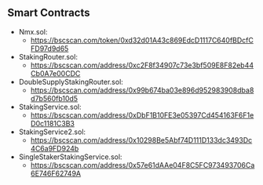 ## Smart Contracts

- Nmx.sol:
  - https://bscscan.com/token/0xd32d01A43c869EdcD1117C640fBDcfCFD97d9d65
- StakingRouter.sol:
  - https://bscscan.com/address/0xc2F8f34907c73e3bf509E8F82eb44Cb0A7e00CDC
- DoubleSupplyStakingRouter.sol:
  - https://bscscan.com/address/0x99b674ba03e896d952983908dba8d7b560fb10d5
- StakingService.sol:
  - https://bscscan.com/address/0xDbF1B10FE3e05397Cd454163F6F1eD0c1181C3B3
- StakingService2.sol:
  - https://bscscan.com/address/0x10298Be5Abf74D111D133dc3493Dc4C6a9FD924b
- SingleStakerStakingService.sol:
  - https://bscscan.com/address/0x57e61dAAe04F8C5FC973493706Ca6E746F62749A
